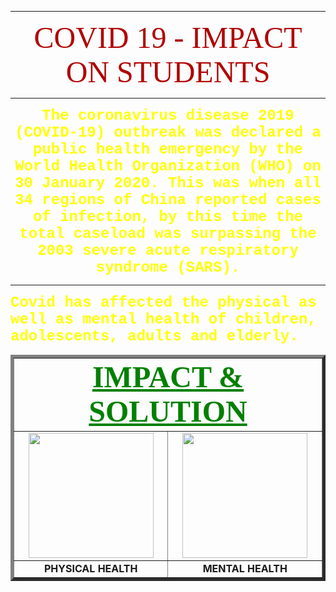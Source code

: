 <!DOCTYPE html>
<html>
<title>
Welcome
</title>
<head>
<hr>
<p align="center">
<font face="Elephant" color="Brouwn" size="20">
COVID 19 - IMPACT  ON  STUDENTS<br>
</font>
<hr>
<p align="center">
<font face="Courier" size="5" color="yellow">
<b>The coronavirus disease 2019 (COVID-19) outbreak was declared a public health emergency by the World Health Organization (WHO) on 30 January 2020. This was when all 34 regions of China reported cases of infection, by this time the total caseload was surpassing the 2003 severe acute respiratory syndrome (SARS).
</B>
</font>
</p>
<hr>
<p aling="center">
<font face="Courier" size="5" color="yellow">
<b>Covid has affected the physical as well as mental health of children, adolescents, adults and elderly.</b>
</font>
</head>
<body background="p-1.jpg">
<p align="center">
<table border="5">
<tr><td align="center" colspan="4">
<font face="Imprint MT Shadow" color="Green" size="10">
<u><b>IMPACT & SOLUTION</b></u>
</font>
</td></tr>
<tr>
<td align="center"><a href="1.html"><img src="p-2.jpg" height="200" width="200"></a></td> 
<td align="center"><a href="2.html"><img src="p-3.jpg" height="200" width="200"></a></td>
</tr>
<tr>
<td align="center"><b>PHYSICAL HEALTH</b></td>
<td align="center"><b>MENTAL HEALTH</b></td>
</tr>
</table>
</body>
